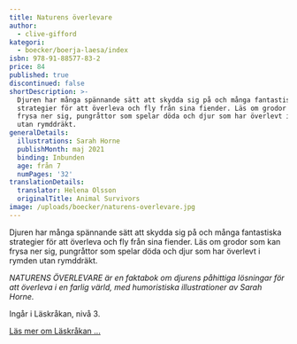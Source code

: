 ```yaml
---
title: Naturens överlevare
author:
  - clive-gifford
kategori:
  - boecker/boerja-laesa/index
isbn: 978-91-88577-83-2
price: 84
published: true
discontinued: false
shortDescription: >-
  Djuren har många spännande sätt att skydda sig på och många fantastiska
  strategier för att överleva och fly från sina fiender. Läs om grodor som kan
  frysa ner sig, pungråttor som spelar döda och djur som har överlevt i rymden
  utan rymddräkt.
generalDetails:
  illustrations: Sarah Horne
  publishMonth: maj 2021
  binding: Inbunden
  age: från 7
  numPages: '32'
translationDetails:
  translator: Helena Olsson
  originalTitle: Animal Survivors
image: /uploads/boecker/naturens-overlevare.jpg
---
```

Djuren har många spännande sätt att skydda sig på och många fantastiska strategier för att överleva och fly från sina fiender. Läs om grodor som kan frysa ner sig, pungråttor som spelar döda och djur som har överlevt i rymden utan rymddräkt.

_NATURENS ÖVERLEVARE är en faktabok om djurens påhittiga lösningar för att överleva i en farlig värld, med humoristiska illustrationer av Sarah Horne._

Ingår i Läskråkan, nivå 3.

[Läs mer om Läskråkan ...](/information/bokserier/boerja-laesa)
